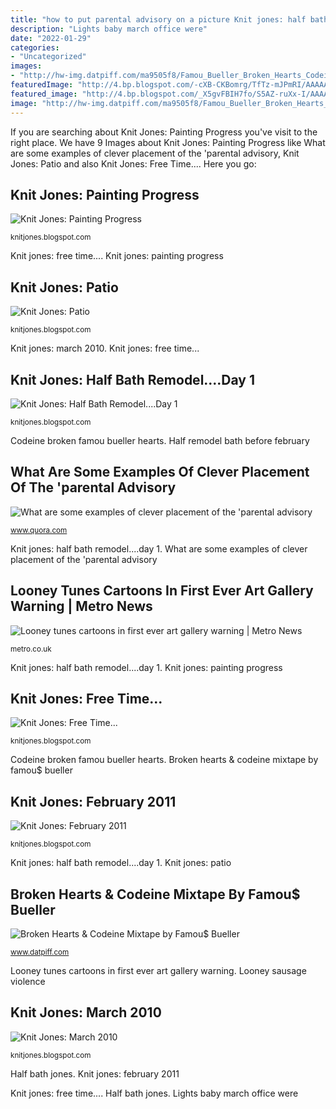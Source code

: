 ```yaml
---
title: "how to put parental advisory on a picture Knit jones: half bath remodel....day 1"
description: "Lights baby march office were"
date: "2022-01-29"
categories:
- "Uncategorized"
images:
- "http://hw-img.datpiff.com/ma9505f8/Famou_Bueller_Broken_Hearts_Codeine-front-large.jpg"
featuredImage: "http://4.bp.blogspot.com/-cXB-CKBomrg/TfTz-mJPmRI/AAAAAAAADhY/QJd-B7TD3qA/w1200-h630-p-k-nu/IMG_5377.JPG"
featured_image: "http://4.bp.blogspot.com/_X5gvFBIH7fo/S5AZ-ruXx-I/AAAAAAAACn0/BZLMBnlllbI/w1200-h630-p-k-no-nu/4370463902_b5cb25da4c.jpg"
image: "http://hw-img.datpiff.com/ma9505f8/Famou_Bueller_Broken_Hearts_Codeine-front-large.jpg"
---
```


If you are searching about Knit Jones: Painting Progress you've visit to the right place. We have 9 Images about Knit Jones: Painting Progress like What are some examples of clever placement of the &#039;parental advisory, Knit Jones: Patio and also Knit Jones: Free Time.... Here you go:

## Knit Jones: Painting Progress

![Knit Jones: Painting Progress](http://2.bp.blogspot.com/_X5gvFBIH7fo/S6K8Ba3soLI/AAAAAAAACqc/JDzXlRjcLAk/w1200-h630-p-k-nu/IMG_2388.JPG "Half remodel bath before february")

<small>knitjones.blogspot.com</small>

Knit jones: free time.... Knit jones: painting progress

## Knit Jones: Patio

![Knit Jones: Patio](http://4.bp.blogspot.com/-cXB-CKBomrg/TfTz-mJPmRI/AAAAAAAADhY/QJd-B7TD3qA/w1200-h630-p-k-nu/IMG_5377.JPG "What are some examples of clever placement of the &#039;parental advisory")

<small>knitjones.blogspot.com</small>

Knit jones: march 2010. Knit jones: free time...

## Knit Jones: Half Bath Remodel....Day 1

![Knit Jones: Half Bath Remodel....Day 1](http://3.bp.blogspot.com/-_EgxPjbRmJA/TWrsAHVmwEI/AAAAAAAADU8/0-Cjujw8bgs/w1200-h630-p-k-nu/IMG_4512.JPG "Codeine broken famou bueller hearts")

<small>knitjones.blogspot.com</small>

Codeine broken famou bueller hearts. Half remodel bath before february

## What Are Some Examples Of Clever Placement Of The &#039;parental Advisory

![What are some examples of clever placement of the &#039;parental advisory](https://qph.fs.quoracdn.net/main-qimg-eba43dee7154575b9bdfdf9b852aae82-c "Half remodel bath before february")

<small>www.quora.com</small>

Knit jones: half bath remodel....day 1. What are some examples of clever placement of the &#039;parental advisory

## Looney Tunes Cartoons In First Ever Art Gallery Warning | Metro News

![Looney tunes cartoons in first ever art gallery warning | Metro News](https://metro.co.uk/wp-content/uploads/2008/10/tomjerrycensored_450x300.jpg?quality=90&amp;strip=all&amp;zoom=1&amp;resize=450%2C300 "Knit jones: half bath remodel....day 1")

<small>metro.co.uk</small>

Knit jones: half bath remodel....day 1. Knit jones: painting progress

## Knit Jones: Free Time...

![Knit Jones: Free Time...](http://4.bp.blogspot.com/_X5gvFBIH7fo/S5AZ-ruXx-I/AAAAAAAACn0/BZLMBnlllbI/w1200-h630-p-k-no-nu/4370463902_b5cb25da4c.jpg "Codeine broken famou bueller hearts")

<small>knitjones.blogspot.com</small>

Codeine broken famou bueller hearts. Broken hearts &amp; codeine mixtape by famou$ bueller

## Knit Jones: February 2011

![Knit Jones: February 2011](http://4.bp.blogspot.com/-Hq3BHDaqifs/TWmlB0-t6rI/AAAAAAAADTY/XL5qkJLAWPM/s320/IMG_4411.JPG "Looney sausage violence")

<small>knitjones.blogspot.com</small>

Knit jones: half bath remodel....day 1. Knit jones: patio

## Broken Hearts &amp; Codeine Mixtape By Famou$ Bueller

![Broken Hearts &amp; Codeine Mixtape by Famou$ Bueller](http://hw-img.datpiff.com/ma9505f8/Famou_Bueller_Broken_Hearts_Codeine-front-large.jpg "Knit jones: half bath remodel....day 1")

<small>www.datpiff.com</small>

Looney tunes cartoons in first ever art gallery warning. Looney sausage violence

## Knit Jones: March 2010

![Knit Jones: March 2010](https://2.bp.blogspot.com/_X5gvFBIH7fo/S7FDg5y7SFI/AAAAAAAACs0/paoXXLH9y7I/s1600/IMG_2415.JPG "Codeine broken famou bueller hearts")

<small>knitjones.blogspot.com</small>

Half bath jones. Knit jones: february 2011

Knit jones: free time.... Half bath jones. Lights baby march office were
